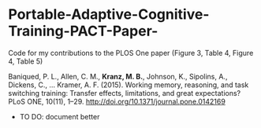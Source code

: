 # Portable-Adaptive-Cognitive-Training-PACT-Paper-
Code for my contributions to the PLOS One paper (Figure 3, Table 4, Figure 4, Table 5)

Baniqued, P. L., Allen, C. M., **Kranz, M. B.**, Johnson, K., Sipolins, A., Dickens, C., … Kramer, A. F. (2015). Working memory, reasoning, and task switching training: Transfer effects, limitations, and great expectations? PLoS ONE, 10(11), 1–29. http://doi.org/10.1371/journal.pone.0142169

* TO DO: document better 
